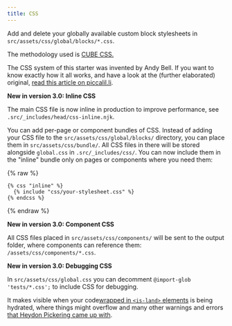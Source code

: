```yaml
---
title: CSS
---
```


Add and delete your globally available custom block stylesheets in
`src/assets/css/global/blocks/*.css`.

The methodology used is [CUBE CSS.](https://cube.fyi/)

The CSS system of this starter was invented by Andy Bell. If you want to know
exactly how it all works, and have a look at the (further elaborated) original,
[read this article on piccalil.li](https://piccalil.li/blog/a-css-project-boilerplate/).

**New in version 3.0: Inline CSS**

The main CSS file is now inline in production to improve performance, see
`.src/_includes/head/css-inline.njk`.

You can add per-page or component bundles of CSS. Instead of adding your CSS
file to the `src/assets/css/global/blocks/` directory, you can place them in
`src/assets/css/bundle/`. All CSS files in there will be stored alongside
`global.css` in `.src/_includes/css/`. You can now include them in the "inline"
bundle only on pages or components where you need them:

{% raw %}

```jinja2
{% css "inline" %}
  {% include "css/your-stylesheet.css" %}
{% endcss %}
```

{% endraw %}

**New in version 3.0: Component CSS**

All CSS files placed in `src/assets/css/components/` will be sent to the output
folder, where components can reference them: `/assets/css/components/*.css`.

**New in version 3.0: Debugging CSS**

In `src/assets/css/global.css` you can decomment `@import-glob 'tests/*.css';`
to include CSS for debugging.

It makes visible when your
code[wrapped in `<is-land>` elements](https://github.com/11ty/is-land) is being
hydrated, where things might overflow and many other warnings and errors
[that Heydon Pickering came up with](https://heydonworks.com/article/testing-html-with-modern-css/).
